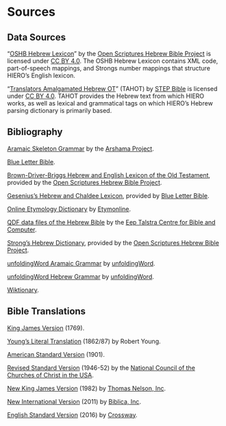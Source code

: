 # Sources

## Data Sources

“[OSHB Hebrew Lexicon](http://github.com/openscriptures/HebrewLexicon/blob/master/HebrewStrong.xml)” by the [Open Scriptures Hebrew Bible Project](http://hb.openscriptures.org/) is licensed under [CC BY 4.0](http://creativecommons.org/licenses/by/4.0/). The OSHB Hebrew Lexicon contains XML code, part-of-speech mappings, and Strongs number mappings that structure HIERO’s English lexicon.

“[Translators Amalgamated Hebrew OT](http://github.com/STEPBible/STEPBible-Data/tree/master/Translators%20Amalgamated%20OT%2BNT)” (TAHOT) by [STEP Bible](http://www.stepbible.org/) is licensed under [CC BY 4.0](http://creativecommons.org/licenses/by/4.0/). TAHOT provides the Hebrew text from which HIERO works, as well as lexical and grammatical tags on which HIERO’s Hebrew parsing dictionary is primarily based.

## Bibliography

[Aramaic Skeleton Grammar](http://arshama.classics.ox.ac.uk/aramaic/index.html) by the [Arshama Project](http://arshama.classics.ox.ac.uk/index.html).

[Blue Letter Bible](http://www.blueletterbible.org/).

[Brown-Driver-Briggs Hebrew and English Lexicon of the Old Testament](http://openscriptures.github.io/HebrewLexicon/HomeFiles/Lexicon.html), provided by the [Open Scriptures Hebrew Bible Project](http://hb.openscriptures.org/).

[Gesenius’s Hebrew and Chaldee Lexicon](http://www.blueletterbible.org/study/lexica/gesenius/index.cfm), provided by [Blue Letter Bible](http://www.blueletterbible.org/).

[Online Etymology Dictionary](http://www.etymonline.com/) by [Etymonline](http://www.etymonline.com/).

[QDF data files of the Hebrew Bible](http://github.com/ETCBC/QDF) by the [Eep Talstra Centre for Bible and Computer](http://etcbc.nl/).

[Strong’s Hebrew Dictionary](http://openscriptures.github.io/HebrewLexicon/HomeFiles/Lexicon.html), provided by the [Open Scriptures Hebrew Bible Project](http://hb.openscriptures.org/).

[unfoldingWord Aramaic Grammar](http://uag.readthedocs.io/en/latest/front.html) by [unfoldingWord](http://unfoldingword.org/).

[unfoldingWord Hebrew Grammar](http://uhg.readthedocs.io/en/latest/front.html) by [unfoldingWord](http://unfoldingword.org/).

[Wiktionary](http://www.wiktionary.org/).

## Bible Translations

[King James Version](https://www.blueletterbible.org/kjv/gen/1/1/s_1001) (1769).

[Young’s Literal Translation](https://www.blueletterbible.org/ylt/gen/1/1/s_1001) (1862/87) by Robert Young.

[American Standard Version](https://www.blueletterbible.org/asv/gen/1/1/s_1001) (1901).

[Revised Standard Version](https://www.blueletterbible.org/rsv/gen/1/1/s_1001) (1946-52) by the [National Council of the Churches of Christ in the USA](https://nationalcouncilofchurches.us/).

[New King James Version](https://www.blueletterbible.org/nkjv/gen/1/1/s_1001) (1982) by [Thomas Nelson, Inc](https://www.thomasnelsonbibles.com/).

[New International Version](https://www.blueletterbible.org/niv/gen/1/1/s_1001) (2011) by [Biblica, Inc](https://www.biblica.com/).

[English Standard Version](https://www.blueletterbible.org/esv/gen/1/1/s_1001) (2016) by [Crossway](https://www.crossway.org/).
